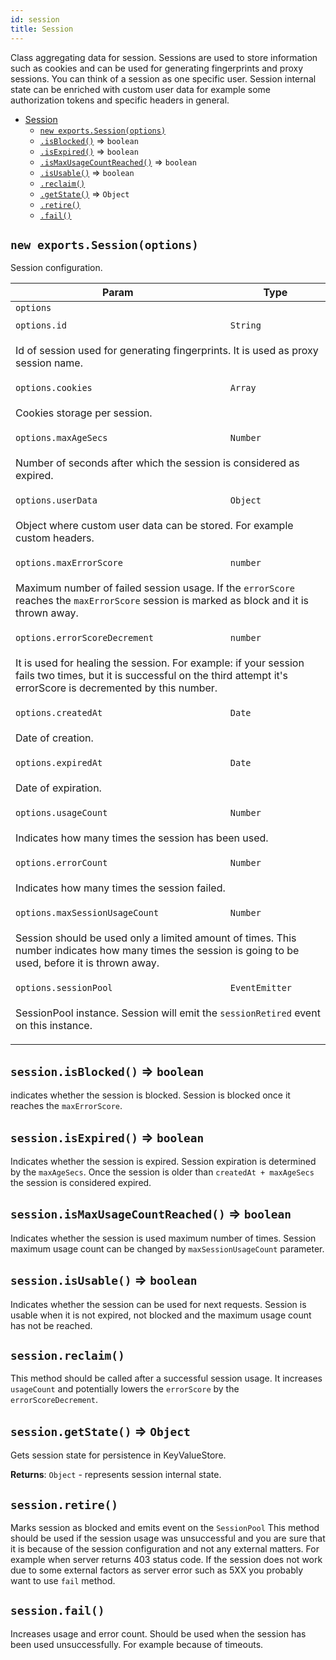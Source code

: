 ```yaml
---
id: session
title: Session
---
```


<a name="Session"></a>

Class aggregating data for session. Sessions are used to store information such as cookies and can be used for generating fingerprints and proxy
sessions. You can think of a session as one specific user. Session internal state can be enriched with custom user data for example some authorization
tokens and specific headers in general.

-   [Session](session)
    -   [`new exports.Session(options)`](#new_Session_new)
    -   [`.isBlocked()`](#Session+isBlocked) ⇒ `boolean`
    -   [`.isExpired()`](#Session+isExpired) ⇒ `boolean`
    -   [`.isMaxUsageCountReached()`](#Session+isMaxUsageCountReached) ⇒ `boolean`
    -   [`.isUsable()`](#Session+isUsable) ⇒ `boolean`
    -   [`.reclaim()`](#Session+reclaim)
    -   [`.getState()`](#Session+getState) ⇒ `Object`
    -   [`.retire()`](#Session+retire)
    -   [`.fail()`](#Session+fail)

<a name="new_Session_new"></a>

## `new exports.Session(options)`

Session configuration.

<table>
<thead>
<tr>
<th>Param</th><th>Type</th>
</tr>
</thead>
<tbody>
<tr>
<td><code>options</code></td><td></td>
</tr>
<tr>
<td colspan="3"></td></tr><tr>
<td><code>options.id</code></td><td><code>String</code></td>
</tr>
<tr>
<td colspan="3"><p>Id of session used for generating fingerprints. It is used as proxy session name.</p>
</td></tr><tr>
<td><code>options.cookies</code></td><td><code>Array</code></td>
</tr>
<tr>
<td colspan="3"><p>Cookies storage per session.</p>
</td></tr><tr>
<td><code>options.maxAgeSecs</code></td><td><code>Number</code></td>
</tr>
<tr>
<td colspan="3"><p>Number of seconds after which the session is considered as expired.</p>
</td></tr><tr>
<td><code>options.userData</code></td><td><code>Object</code></td>
</tr>
<tr>
<td colspan="3"><p>Object where custom user data can be stored. For example custom headers.</p>
</td></tr><tr>
<td><code>options.maxErrorScore</code></td><td><code>number</code></td>
</tr>
<tr>
<td colspan="3"><p>Maximum number of failed session usage.
If the <code>errorScore</code> reaches the <code>maxErrorScore</code> session is marked as block and it is thrown away.</p>
</td></tr><tr>
<td><code>options.errorScoreDecrement</code></td><td><code>number</code></td>
</tr>
<tr>
<td colspan="3"><p>It is used for healing the session.
For example: if your session fails two times, but it is successful on the third attempt it&#39;s errorScore is decremented by this number.</p>
</td></tr><tr>
<td><code>options.createdAt</code></td><td><code>Date</code></td>
</tr>
<tr>
<td colspan="3"><p>Date of creation.</p>
</td></tr><tr>
<td><code>options.expiredAt</code></td><td><code>Date</code></td>
</tr>
<tr>
<td colspan="3"><p>Date of expiration.</p>
</td></tr><tr>
<td><code>options.usageCount</code></td><td><code>Number</code></td>
</tr>
<tr>
<td colspan="3"><p>Indicates how many times the session has been used.</p>
</td></tr><tr>
<td><code>options.errorCount</code></td><td><code>Number</code></td>
</tr>
<tr>
<td colspan="3"><p>Indicates how many times the session failed.</p>
</td></tr><tr>
<td><code>options.maxSessionUsageCount</code></td><td><code>Number</code></td>
</tr>
<tr>
<td colspan="3"><p>Session should be used only a limited amount of times.
This number indicates how many times the session is going to be used, before it is thrown away.</p>
</td></tr><tr>
<td><code>options.sessionPool</code></td><td><code>EventEmitter</code></td>
</tr>
<tr>
<td colspan="3"><p>SessionPool instance. Session will emit the <code>sessionRetired</code> event on this instance.</p>
</td></tr></tbody>
</table>
<a name="Session+isBlocked"></a>

## `session.isBlocked()` ⇒ `boolean`

indicates whether the session is blocked. Session is blocked once it reaches the `maxErrorScore`.

<a name="Session+isExpired"></a>

## `session.isExpired()` ⇒ `boolean`

Indicates whether the session is expired. Session expiration is determined by the `maxAgeSecs`. Once the session is older than
`createdAt + maxAgeSecs` the session is considered expired.

<a name="Session+isMaxUsageCountReached"></a>

## `session.isMaxUsageCountReached()` ⇒ `boolean`

Indicates whether the session is used maximum number of times. Session maximum usage count can be changed by `maxSessionUsageCount` parameter.

<a name="Session+isUsable"></a>

## `session.isUsable()` ⇒ `boolean`

Indicates whether the session can be used for next requests. Session is usable when it is not expired, not blocked and the maximum usage count has not
be reached.

<a name="Session+reclaim"></a>

## `session.reclaim()`

This method should be called after a successful session usage. It increases `usageCount` and potentially lowers the `errorScore` by the
`errorScoreDecrement`.

<a name="Session+getState"></a>

## `session.getState()` ⇒ `Object`

Gets session state for persistence in KeyValueStore.

**Returns**: `Object` - represents session internal state.  
<a name="Session+retire"></a>

## `session.retire()`

Marks session as blocked and emits event on the `SessionPool` This method should be used if the session usage was unsuccessful and you are sure that
it is because of the session configuration and not any external matters. For example when server returns 403 status code. If the session does not work
due to some external factors as server error such as 5XX you probably want to use `fail` method.

<a name="Session+fail"></a>

## `session.fail()`

Increases usage and error count. Should be used when the session has been used unsuccessfully. For example because of timeouts.
